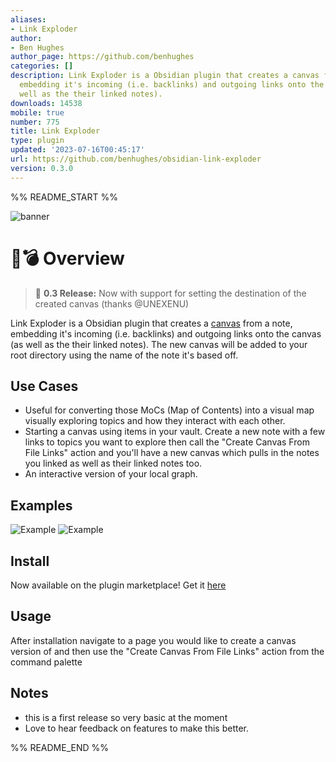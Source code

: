 ```yaml
---
aliases:
- Link Exploder
author:
- Ben Hughes
author_page: https://github.com/benhughes
categories: []
description: Link Exploder is a Obsidian plugin that creates a canvas from a note,
  embedding it's incoming (i.e. backlinks) and outgoing links onto the canvas (as
  well as the their linked notes).
downloads: 14538
mobile: true
number: 775
title: Link Exploder
type: plugin
updated: '2023-07-16T00:45:17'
url: https://github.com/benhughes/obsidian-link-exploder
version: 0.3.0
---
```


%% README_START %%

![banner](https://raw.githubusercontent.com/benhughes/obsidian-link-exploder/HEAD/images/banner.png)

# 🔗💣 Overview

> 🎉 **0.3 Release:** Now with support for setting the destination of the created canvas (thanks @UNEXENU)

Link Exploder is a Obsidian plugin that creates a [canvas](https://obsidian.md/canvas) from a note, embedding it's incoming (i.e. backlinks) and outgoing links onto the canvas (as well as the their linked notes). The new canvas will be added to your root directory using the name of the note it's based off.

## Use Cases

- Useful for converting those MoCs (Map of Contents) into a visual map visually exploring topics and how they interact with each other.
- Starting a canvas using items in your vault. Create a new note with a few links to topics you want to explore then call the "Create Canvas From File Links" action and you'll have a new canvas which pulls in the notes you linked as well as their linked notes too.
- An interactive version of your local graph.

## Examples

![Example](https://raw.githubusercontent.com/benhughes/obsidian-link-exploder/HEAD/images/example-1.png)
![Example](https://raw.githubusercontent.com/benhughes/obsidian-link-exploder/HEAD/images/example-2.png)

## Install

Now available on the plugin marketplace! Get it [here](https://obsidian.md/plugins?id=link-exploder)

## Usage

After installation navigate to a page you would like to create a canvas version of and then use the "Create Canvas From File Links" action from the command palette

## Notes

- this is a first release so very basic at the moment
- Love to hear feedback on features to make this better.


%% README_END %%